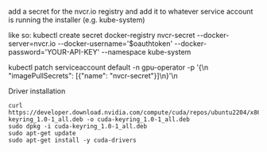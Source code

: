 add a secret for the nvcr.io registry and add it to whatever service account is running the installer (e.g. kube-system)

like so:
kubectl create secret docker-registry nvcr-secret  --docker-server=nvcr.io  --docker-username='$oauthtoken'  --docker-password='YOUR-API-KEY'  --namespace kube-system

kubectl patch serviceaccount default -n gpu-operator -p '{\n  "imagePullSecrets": [{"name": "nvcr-secret"}]\n}'\n


Driver installation
```
curl https://developer.download.nvidia.com/compute/cuda/repos/ubuntu2204/x86_64/cuda-keyring_1.0-1_all.deb -o cuda-keyring_1.0-1_all.deb
sudo dpkg -i cuda-keyring_1.0-1_all.deb
sudo apt-get update
sudo apt-get install -y cuda-drivers
```